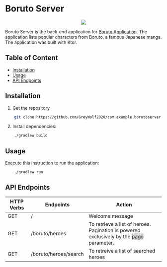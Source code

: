 # Boruto Server
<p align="center">
  <img src="https://i.postimg.cc/4yX4vXCZ/Boruto.png" href="">
</p>

Boruto Server is the back-end application for [Boruto Application](https://github.com/GreyWolf2020/BorutoApp).
The application lists popular characters from Boruto, a famous Japanese manga.
The application was built with Ktor.

## Table of Content
- [Installation](#installation)
- [Usage](#usage)
- [API Endpoints](#api-endpoints)

## Installation
1. Get the repository
```bash
    git clone https://github.com/GreyWolf2020/com.example.borutoserver.git
```
2. Install dependencies:
```bash
    ./gradlew build
```
## Usage
Execute this instruction to run the application:
```bash
    ./gradlew run
```

## API Endpoints
| HTTP Verbs | Endpoints | Action                                                                                                                                |
| ---   | - |---------------------------------------------------------------------------------------------------------------------------------------|
| GET | / | Welcome message                                                                                                                       |
| GET | /boruto/heroes | To retrieve a list of heroes. Pagination is powered exclusively by the <mark style="background-color: #D3D3D3">page</mark> parameter. |
| GET | /boruto/heroes/search | To retreive a list of searched heroes                                                                                                 |
